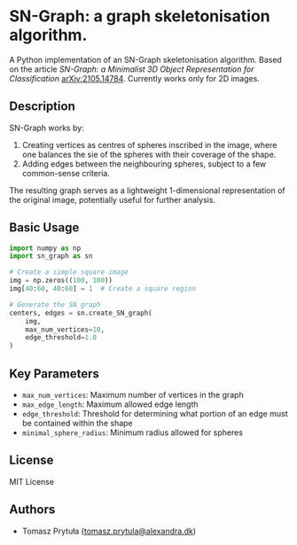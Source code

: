 # SN-Graph: a graph skeletonisation algorithm.

A Python implementation of an SN-Graph skeletonisation algorithm. Based on the article *SN-Graph: a Minimalist 3D Object Representation for Classification* [arXiv:2105.14784](https://arxiv.org/abs/2105.14784). Currently works only for 2D images.

## Description

SN-Graph works by:

1. Creating vertices as centres of spheres inscribed in the image, where one balances the sie of the spheres with their coverage of the shape.
3. Adding edges between the neighbouring spheres, subject to a few common-sense criteria.

The resulting graph serves as a lightweight 1-dimensional representation of the original image, potentially useful for further analysis. 

## Basic Usage

```python
import numpy as np
import sn_graph as sn

# Create a simple square image
img = np.zeros((100, 100))
img[40:60, 40:60] = 1  # Create a square region

# Generate the SN graph
centers, edges = sn.create_SN_graph(
    img, 
    max_num_vertices=10,
    edge_threshold=1.0
)

```

## Key Parameters

- `max_num_vertices`: Maximum number of vertices in the graph
- `max_edge_length`: Maximum allowed edge length
- `edge_threshold`: Threshold for determining what portion of an edge must be contained within the shape
- `minimal_sphere_radius`: Minimum radius allowed for spheres

## License

MIT License


## Authors
- Tomasz Prytuła (<tomasz.prytula@alexandra.dk>)